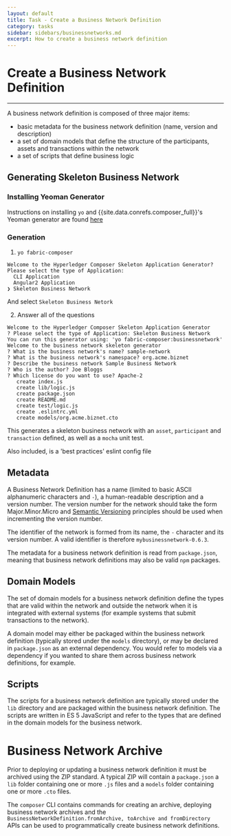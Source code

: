 ```yaml
---
layout: default
title: Task - Create a Business Network Definition
category: tasks
sidebar: sidebars/businessnetworks.md
excerpt: How to create a business network definition
---
```


# Create a Business Network Definition

---

A business network definition is composed of three major items:

* basic metadata for the business network definition (name, version and description)
* a set of domain models that define the structure of the participants, assets and transactions within the network
* a set of scripts that define business logic

## Generating Skeleton Business Network

### Installing Yeoman Generator
Instructions on installing `yo` and {{site.data.conrefs.composer_full}}'s Yeoman generator are found [here](../applications/genapp.md)

### Generation
1. `yo fabric-composer`

```
Welcome to the Hyperledger Composer Skeleton Application Generator?
Please select the type of Application:
  CLI Application
  Angular2 Application
❯ Skeleton Business Network
```
And select `Skeleton Business Netork`

2. Answer all of the questions

```
Welcome to the Hyperledger Composer Skeleton Application Generator
? Please select the type of Application: Skeleton Business Network
You can run this generator using: 'yo fabric-composer:businessnetwork'
Welcome to the business network skeleton generator
? What is the business network's name? sample-network
? What is the business network's namespace? org.acme.biznet
? Describe the business network Sample Business Network
? Who is the author? Joe Bloggs
? Which license do you want to use? Apache-2
   create index.js
   create lib/logic.js
   create package.json
   create README.md
   create test/logic.js
   create .eslintrc.yml
   create models/org.acme.biznet.cto
```

This generates a skeleton business network with an `asset`, `participant` and `transaction` defined, as well as a `mocha` unit test.

Also included, is a 'best practices' eslint config file

## Metadata

A Business Network Definition has a name (limited to basic ASCII alphanumeric characters and `-`), a human-readable description and a version number. The version number for the network should take the form Major.Minor.Micro and
[Semantic Versioning](semver.org) principles should be used when incrementing the version number.

The identifier of the network is formed from its name, the `-` character and its version number. A valid identifier is therefore `mybusinessnetwork-0.6.3`.

The metadata for a business network definition is read from `package.json`, meaning that business network definitions may also be valid `npm` packages.

## Domain Models

The set of domain models for a business network definition define the types that are valid within the network and outside the network when it is integrated with external systems (for example systems that submit transactions to the network).

A domain model may either be packaged within the business network definition (typically stored under the `models` directory), or may be declared in `package.json` as an external dependency. You would refer to models via a dependency if you wanted to share them across business network definitions, for example.

## Scripts

The scripts for a business network definition are typically stored under the `lib` directory and are packaged within the business network definition. The scripts are written in ES 5 JavaScript and refer to the types that are defined in the domain models for the business network.

# Business Network Archive

Prior to deploying or updating a business network definition it must be archived using the ZIP standard. A typical ZIP will contain a `package.json` a `lib` folder containing one or more `.js` files and a `models` folder containing one or more `.cto` files.

The `composer` CLI contains commands for creating an archive, deploying business network archives and the `BusinessNetworkDefinition.fromArchive, toArchive and fromDirectory` APIs can be used to programmatically create business network definitions.
